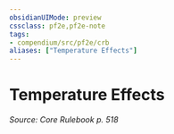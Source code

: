 ```yaml
---
obsidianUIMode: preview
cssclass: pf2e,pf2e-note
tags:
- compendium/src/pf2e/crb
aliases: ["Temperature Effects"]
---
```

# Temperature Effects  
*Source: Core Rulebook p. 518*